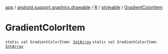 [app](../../../index.md) / [android.support.graphics.drawable](../../index.md) / [R](../index.md) / [styleable](index.md) / [GradientColorItem](./-gradient-color-item.md)

# GradientColorItem

`static val GradientColorItem: `[`IntArray`](https://kotlinlang.org/api/latest/jvm/stdlib/kotlin/-int-array/index.html)
`static val GradientColorItem: `[`IntArray`](https://kotlinlang.org/api/latest/jvm/stdlib/kotlin/-int-array/index.html)